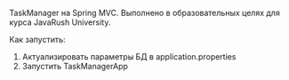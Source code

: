 TaskManager на Spring MVC. Выполнено в образовательных целях для курса JavaRush University.

Как запустить:
1. Актуализировать параметры БД в application.properties 
2. Запустить TaskManagerApp 